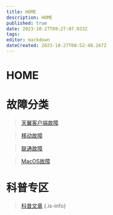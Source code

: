 ```yaml
---
title: HOME
description: HOME
published: true
date: 2023-10-27T09:27:07.033Z
tags: 
editor: markdown
dateCreated: 2023-10-27T08:52:48.267Z
---
```


# HOME
# 故障分类

> [天翼客户端故障](/fyoung-client)

> [移动故障](/chinamobile)

> [联通故障](/chinaunicom)

> [MacOS故障](/macos)


# 科普专区

> [科普文章](/popular)
{.is-info}
